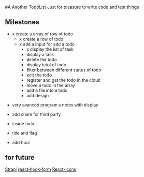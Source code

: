 #A Another TodoList
Just for pleasure to write code and test things

## Milestones

- x create a array of row of todo
  - x create a row of todo
  - x add a input for add a todo
    - x display the list of task
    - display a task
    - delete the todo
    - display totol of todo
    - filter between different status of todo
    - edit the todo
    - register and get the todo in the cloud
    - move a todo in the array
    - add a file into a todo
    - add design

* very avanced program a notes with display
* add share for third party

* inside todo
* title and flag
* add hour

## for future

[Strapi](https://strapi.io)
[react-hook-form](https://react-hook-form.com/)
[React-icons](https://react-icons.netlify.com/)

